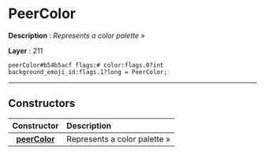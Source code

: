 # PeerColor

**Description** : *Represents a color palette &raquo;*

**Layer** : 211

```tl
peerColor#b54b5acf flags:# color:flags.0?int background_emoji_id:flags.1?long = PeerColor;
```

---

## Constructors

| Constructor | Description |
| :---: | :--- |
| [**peerColor**](constructor/peerColor) | Represents a color palette » |